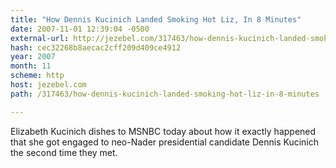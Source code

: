 ```yaml
---
title: "How Dennis Kucinich Landed Smoking Hot Liz, In 8 Minutes"
date: 2007-11-01 12:39:04 -0500
external-url: http://jezebel.com/317463/how-dennis-kucinich-landed-smoking-hot-liz-in-8-minutes
hash: cec32268b8aecac2cff209d409ce4912
year: 2007
month: 11
scheme: http
host: jezebel.com
path: /317463/how-dennis-kucinich-landed-smoking-hot-liz-in-8-minutes

---
```


Elizabeth Kucinich dishes to MSNBC today about how it exactly happened that she got engaged to neo-Nader presidential candidate Dennis Kucinich the second time they met.
